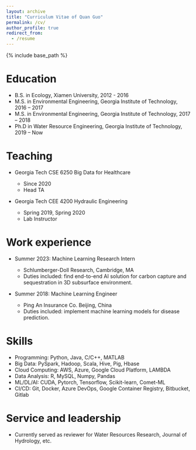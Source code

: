 ```yaml
---
layout: archive
title: "Curriculum Vitae of Quan Guo"
permalink: /cv/
author_profile: true
redirect_from:
  - /resume
---
```


{% include base_path %}

Education
======
* B.S. in Ecology, Xiamen University, 2012 - 2016
* M.S. in Environmental Engineering, Georgia Institute of Technology, 2016 – 2017
* M.S. in Environmental Engineering, Georgia Institute of Technology, 2017 – 2018 
* Ph.D in Water Resource Engineering, Georgia Institute of Technology, 2019 – Now

Teaching
======
* Georgia Tech CSE 6250 Big Data for Healthcare
  * Since 2020
  * Head TA

* Georgia Tech CEE 4200 Hydraulic Engineering
  * Spring 2019, Spring 2020
  * Lab Instructor
  <!-- * Supervisor: Dr. Jeff Miles-->

Work experience
======
* Summer 2023: Machine Learning Research Intern
  * Schlumberger-Doll Research, Cambridge, MA
  * Duties included: find end-to-end AI solution for carbon capture and sequestration in 3D subsurface environment.
  <!-- * Supervisor: Dr. Jeff Miles-->

* Summer 2018: Machine Learning Engineer
  * Ping An Insurance Co. Beijing, China 
  * Duties included: implement machine learning models for disease prediction.
  <!-- * Supervisor: Dr. Jeff Miles-->
  
Skills
======
* Programming: Python, Java, C/C++, MATLAB
* Big Data: PySpark, Hadoop, Scala, Hive, Pig, Hbase
* Cloud Computing: AWS, Azure, Google Cloud Platform, LAMBDA
* Data Analysis: R, MySQL, Numpy, Pandas
* ML/DL/AI: CUDA, Pytorch, Tensorflow, Scikit-learn, Comet-ML
* CI/CD: Git, Docker, Azure DevOps, Google Container Registry, Bitbucket, Gitlab
  
Service and leadership
======
* Currently served as reviewer for Water Resources Research, Journal of Hydrology, etc.
